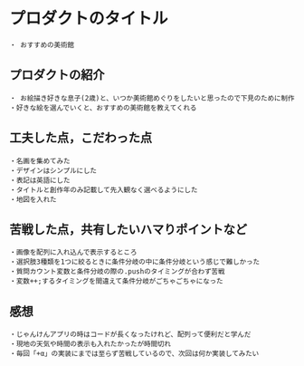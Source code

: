 # プロダクトのタイトル
    ・ おすすめの美術館

## プロダクトの紹介
    ・ お絵描き好きな息子(2歳)と、いつか美術館めぐりをしたいと思ったので下見のために制作
    ・好きな絵を選んでいくと、おすすめの美術館を教えてくれる


## 工夫した点，こだわった点
    ・名画を集めてみた
    ・デザインはシンプルにした
    ・表記は英語にした
    ・タイトルと創作年のみ記載して先入観なく選べるようにした
    ・地図を入れた
    
    


## 苦戦した点，共有したいハマりポイントなど
    ・画像を配列に入れ込んで表示するところ
    ・選択肢3種類を1つに絞るときに条件分岐の中に条件分岐という感じで難しかった
    ・質問カウント変数と条件分岐の際の.pushのタイミングが合わず苦戦
    ・変数++;するタイミングを間違えて条件分岐がごちゃごちゃになった
    

## 感想
    ・じゃんけんアプリの時はコードが長くなったけれど、配列って便利だと学んだ
    ・現地の天気や時間の表示も入れたかったが時間切れ
    ・毎回「+α」の実装にまでは至らず苦戦しているので、次回は何か実装してみたい